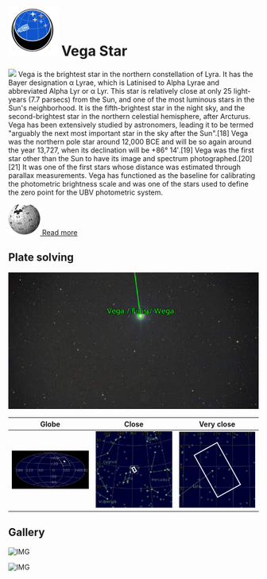 # ![](..//Imaging//Common/pyl-tiny.png) Vega Star
![](..//Imaging//JPEG/Vega_Star+00+co.jpg)
Vega is the brightest star in the northern constellation of Lyra. It has the Bayer designation α Lyrae, which is Latinised to Alpha Lyrae and abbreviated Alpha Lyr or α Lyr. This star is relatively close at only 25 light-years (7.7 parsecs) from the Sun, and one of the most luminous stars in the Sun's neighborhood. It is the fifth-brightest star in the night sky, and the second-brightest star in the northern celestial hemisphere, after Arcturus. Vega has been extensively studied by astronomers, leading it to be termed "arguably the next most important star in the sky after the Sun".[18] Vega was the northern pole star around 12,000 BCE and will be so again around the year 13,727, when its declination will be +86° 14′.[19] Vega was the first star other than the Sun to have its image and spectrum photographed.[20][21] It was one of the first stars whose distance was estimated through parallax measurements. Vega has functioned as the baseline for calibrating the photometric brightness scale and was one of the stars used to define the zero point for the UBV photometric system.

[![](..//Imaging//Common/Wikipedia.png) Read more](https://en.wikipedia.org/wiki/Vega)
## Plate solving 


![IMG](..//Imaging//HD/Vega_Star_Annotated.jpg)


| Globe | Close | Very close |
| ----- | ----- | ----- |
|![IMG](..//Imaging//HD/Vega_Star_Globe.jpg) |![IMG](..//Imaging//HD/Vega_Star_Close.jpg) |![IMG](..//Imaging//HD/Vega_Star_Closer.jpg) |

## Gallery
![IMG](..//Imaging//JPEG/Vega_Star+00+co.jpg) 

![IMG](..//Imaging//JPEG/Vega_Star+01+co.jpg) 

